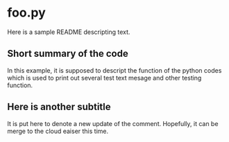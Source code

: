 # foo.py

Here is a sample README descripting text.

## Short summary of the code

In this example, it is supposed to descript the function of the python codes which is used to print out several test text mesage and other testing function.

## Here is another subtitle

It is put here to denote a new update of the comment. Hopefully, it can be merge to the cloud eaiser this time.
